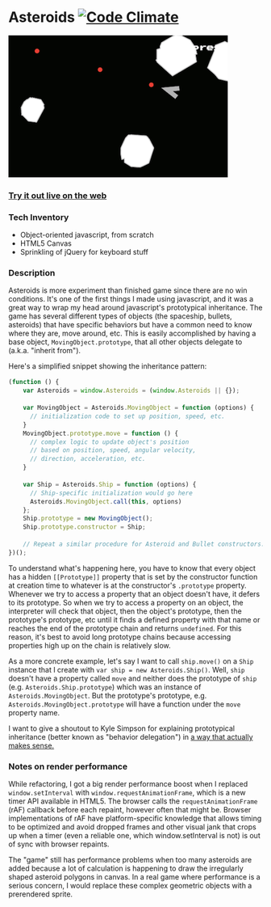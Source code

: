 Asteroids [![Code Climate](https://codeclimate.com/github/jhamon/asteroids.js.png)](https://codeclimate.com/github/jhamon/asteroids.js)
============

![Asteroids game screenshot](http://www.github.com/jhamon/asteroids.js/raw/master/screenshot.png) 

### <a href="http://www.hamon.io/asteroids.js">Try it out live on the web</a>

### Tech Inventory
- Object-oriented javascript, from scratch
- HTML5 Canvas
- Sprinkling of jQuery for keyboard stuff

### Description

Asteroids is more experiment than finished game since there are no win conditions.  It's one of the first things I made using javascript, and it was a great way to wrap my head around javascript's prototypical inheritance.  The   game has several different types of objects (the spaceship, bullets, asteroids) that have specific behaviors but have a common need to know where they are, move around, etc.  This is easily accomplished by having a base object, `MovingObject.prototype`, that all other objects delegate to (a.k.a. "inherit from").

Here's a simplified snippet showing the inheritance pattern:

```javascript
(function () {
    var Asteroids = window.Asteroids = (window.Asteroids || {});

    var MovingObject = Asteroids.MovingObject = function (options) {
      // initialization code to set up position, speed, etc.
    }
    MovingObject.prototype.move = function () {
      // complex logic to update object's position
      // based on position, speed, angular velocity, 
      // direction, acceleration, etc.
    }

    var Ship = Asteroids.Ship = function (options) {
      // Ship-specific initialization would go here
      Asteroids.MovingObject.call(this, options)
    };
    Ship.prototype = new MovingObject();
    Ship.prototype.constructor = Ship;

    // Repeat a similar procedure for Asteroid and Bullet constructors.
})();
```

To understand what's happening here, you have to know that every object has a hidden `[[Prototype]]` property that is set by the constructor function at creation time to whatever is at the constructor's `.prototype` property.  Whenever we try to access a property that an object doesn't have, it defers to its prototype.  So when we try to access a property on an object, the interpreter will check that object, then the object's prototype, then the prototype's prototype, etc until it finds a defined property with that name or reaches the end of the prototype chain and returns `undefined`.  For this reason, it's best to avoid long prototype chains because accessing properties high up on the chain is relatively slow.

As a more concrete example, let's say I want to call `ship.move()` on a `Ship` instance that I create with `var ship = new Asteroids.Ship()`.  Well, `ship` doesn't have a property called `move` and neither does the prototype of `ship` (e.g. `Asteroids.Ship.prototype`) which was an instance of `Asteroids.MovingObject`.  But the prototype's prototype, e.g. `Asteroids.MovingObject.prototype` will have a function under the `move` property name.

I want to give a shoutout to Kyle Simpson for explaining prototypical inheritance (better known as "behavior delegation") in <a href="http://davidwalsh.name/javascript-objects">a way that actually makes sense.</a>


### Notes on render performance

While refactoring, I got a big render performance boost when I replaced `window.setInterval` with `window.requestAnimationFrame`, which is a new timer API available in HTML5.  The browser calls the `requestAnimationFrame` (rAF) callback before each repaint, however often that might be.  Browser implementations of rAF have platform-specific knowledge that allows timing to be optimized and avoid dropped frames and other visual jank that crops up when a timer (even a reliable one, which window.setInterval is not) is out of sync with browser repaints.  


The "game" still has performance problems when too many asteroids are added because a lot of calculation is happening to draw the irregularly shaped asteroid polygons in canvas.  In a real game where performance is a serious concern, I would replace these complex geometric objects with a prerendered sprite.
